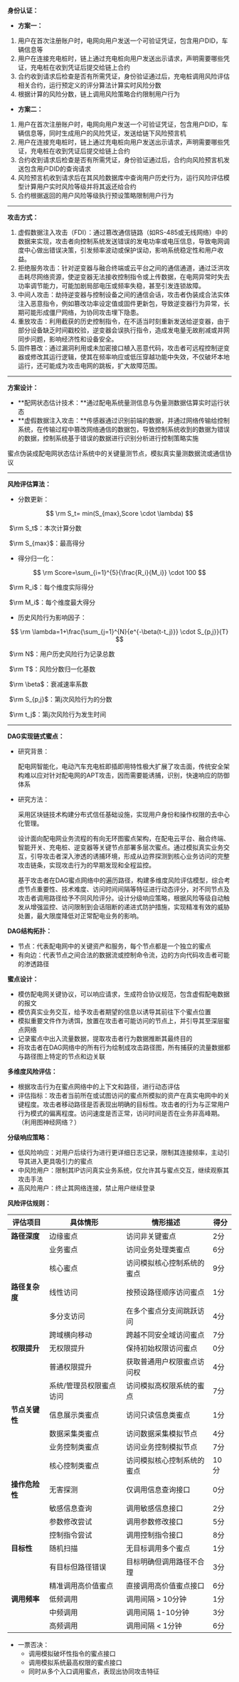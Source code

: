 **身份认证：**



- **方案一：**

1. 用户在首次注册账户时，电网向用户发送一个可验证凭证，包含用户DID，车辆信息等
2. 用户在连接充电桩时，链上通过充电桩向用户发送出示请求，声明需要哪些凭证，充电桩在收到凭证后提交给链上合约
3. 合约收到请求后检查是否有所需凭证，身份验证通过后，充电桩调用风险评估相关合约，运行预定义的评分算法计算实时风险分数
4. 根据计算的风险分数，链上调用风险策略合约限制用户行为

- **方案二：**

1. 用户在首次注册账户时，电网向用户发送一个可验证凭证，包含用户DID，车辆信息等，同时生成用户的风险凭证，发送给链下风险预言机
2. 用户在连接充电桩时，链上通过充电桩向用户发送出示请求，声明需要哪些凭证，充电桩在收到凭证后提交给链上合约
3. 合约收到请求后检查是否有所需凭证，身份验证通过后，合约向风险预言机发送包含用户DID的查询请求
4. 风险预言机收到请求后在其风险数据库中查询用户历史行为，运行风险评估模型计算用户实时风险等级并将其返还给合约
5. 合约根据返回的用户风险等级执行预设策略限制用户行为

------

**攻击方式：**

1. 虚假数据注入攻击（FDI）：通过篡改通信链路（如RS-485或无线网络）中的数据来实现，攻击者向控制系统发送错误的发电功率或电压信息，导致电网调度中心做出错误决策，引发频率波动或保护误动，影响系统稳定性和用户收益。
2. 拒绝服务攻击：针对逆变器与融合终端或云平台之间的通信通道，通过泛洪攻击耗尽网络资源，使逆变器无法接收控制指令或上传数据，在电网异常时失去功率调节能力，可能加剧局部电压或频率失稳，甚至引发连锁故障。
3. 中间人攻击：劫持逆变器与控制设备之间的通信会话，攻击者伪装成合法实体注入恶意指令，例如篡改功率设定值或固件更新包，导致逆变器行为异常，长期可能形成僵尸网络，为协同攻击埋下隐患。
4. 重放攻击：利用截获的历史控制指令，在不适当时刻重新发送给逆变器，由于部分设备缺乏时间戳校验，逆变器会误执行指令，造成发电量无故削减或并网同步问题，影响经济性和设备安全。
5. 固件篡改：通过漏洞利用或未加密接口植入恶意代码，攻击者可远程控制逆变器或修改其运行逻辑，使其在频率响应或低压穿越功能中失效，不仅破坏本地运行，还可能成为攻击电网的跳板，扩大故障范围。

------

**方案设计：**

- **配网状态估计技术：**通过配电系统量测信息与伪量测数据估算实时运行状态
- **虚假数据注入攻击：**传感器通过识别前端的数据，并通过网络传输给控制系统，在传输过程中篡改网络通信的数据包，导致控制系统收到的数据为错误的数据，控制系统基于错误的数据进行识别分析进行控制策略实施

蜜点伪装成配电网状态估计系统中的关键量测节点，模拟真实量测数据流或通信协议

------

**风险评估算法：**

- 分数更新：

$$
\rm S_t= min(S_{max},Score \cdot \lambda)
$$

​		$\rm S_t$：本次计算分数

​		$\rm S_{max}$：最高得分		

- 得分归一化：

$$
\rm Score=\sum_{i=1}^{5}{\frac{R_i}{M_i}} \cdot 100
$$

​		$\rm R_i$：每个维度实际得分

​		$\rm M_i$：每个维度最大得分

- 历史风险行为影响因子：

$$
\rm \lambda=1+\frac{\sum_{j=1}^{N}{e^{-\beta(t-t_j)}} \cdot S_{p,j}}{T}
$$

​		$\rm N$：用户历史风险行为记录总数

​		$\rm T$：风险分数归一化基数

​		$\rm \beta$：衰减速率系数

​		$\rm S_{p,j}$：第j次风险行为的分数

​		$\rm t_j$：第j次风险行为发生时间

------

**DAG实现链式蜜点：**

- 研究背景：

  ​	配电网智能化，电动汽车充电桩即插即用特性极大扩展了攻击面，传统安全架构难以应对针对配电网的APT攻击，因而需要能诱捕，识别，快速响应的防御体系

- 研究方法：

  ​	采用区块链技术构建分布式信任基础设施，实现用户身份和操作权限的去中心化管理。

  ​	设计面向配电网业务流程的有向无环图蜜点架构，在配电云平台、融合终端、智能开关、充电桩、逆变器等关键节点部署多层次蜜点。通过模拟真实业务交互，引导攻击者深入渗透的诱捕环境，形成从边界探测到核心业务访问的完整攻击链条，实现攻击行为的早期发现和全程监控。

  ​	基于攻击者在DAG蜜点网络中的遍历路径，构建多维度风险评估模型，综合考虑节点重要性、技术难度、访问时间间隔等特征进行动态评分，对不同节点及攻击者调用路径给予不同风险评分。设计分级响应策略，根据风险等级自动触发从增强监控、访问限制到会话阻断的递进式防护措施，实现精准有效的威胁处置，最大限度降低对正常配电业务的影响。

**DAG结构拓扑：**

- 节点：代表配电网中的关键资产和服务，每个节点都是一个独立的蜜点
- 有向边：代表节点之间合法的数据流或控制命令流，边的方向代码攻击者可能的渗透路径

**蜜点设计：**

- 模仿配电网关键协议，可以响应请求，生成符合协议规范，包含虚假配电数据的报文
- 模仿真实业务交互，给予攻击者期望的信息以诱导其前往下个蜜点位置
- 模拟重要文件作为诱饵，放置在攻击者可能访问的节点上，并引导其至深层蜜点网络
- 记录蜜点中出入流量数据，提取攻击者行为数据推断其最终目的
- 将攻击者在DAG网络中的所有行为绘制成攻击路径图，所有捕获的流量数据都与路径图上特定的节点和边关联

**多维度风险评估：**

- 根据攻击行为在蜜点网络中的上下文和路径，进行动态评估
- 评估指标：攻击者当前所在或试图访问的蜜点所模拟的资产在真实电网中的关键程度。攻击者移动路径是否表现出明确的目标性。攻击者的行为与正常用户行为模式的偏离程度。访问速度是否正常，访问时间是否在业务非高峰期。（利用图神经网络？）

**分级响应策略：**

- 低风险响应：对用户后续行为进行更详细日志记录，限制其连接频率，主动引导其进入更具吸引力的蜜点
- 中风险用户：限制其IP访问真实业务系统，仅允许其与蜜点交互，继续观察其攻击手法
- 高风险用户：终止其网络连接，禁止用户继续登录

**风险评估规则：**

| 评估项目       | 具体情形                | 情形描述                   | 得分 |
| -------------- | ----------------------- | -------------------------- | ---- |
| **路径深度**   | 边缘蜜点                | 访问非关键蜜点             | 2分  |
|                | 业务蜜点                | 访问业务处理类蜜点         | 6分  |
|                | 核心蜜点                | 访问模拟核心控制系统的蜜点 | 9分  |
| **路径复杂度** | 线性访问                | 按预设路径顺序访问蜜点     | 1分  |
|                | 多分支访问              | 在多个蜜点分支间跳跃访问   | 4分  |
|                | 跨域横向移动            | 跨越不同安全域访问蜜点     | 7分  |
| **权限提升**   | 无权限提升              | 保持初始权限访问蜜点       | 0分  |
|                | 普通权限提升            | 获取普通用户权限蜜点访问权 | 4分  |
|                | 系统/管理员权限蜜点访问 | 访问模拟高权限系统的蜜点   | 7分  |
| **节点关键性** | 信息展示类蜜点          | 访问只读信息类蜜点         | 1分  |
|                | 数据采集类蜜点          | 访问数据采集模拟节点       | 4分  |
|                | 业务控制类蜜点          | 访问业务控制模拟节点       | 7分  |
|                | 核心控制类蜜点          | 访问模拟核心控制系统的蜜点 | 10分 |
| **操作危险性** | 无害探测                | 仅调用信息查询接口         | 0分  |
|                | 敏感信息查询            | 调用敏感信息接口           | 2分  |
|                | 参数修改尝试            | 调用参数修改接口           | 5分  |
|                | 控制指令尝试            | 调用控制指令接口           | 8分  |
| **目标性**     | 随机扫描                | 无目标调用多个蜜点         | 1分  |
|                | 有目标但路径错误        | 目标明确但调用路径不合理   | 3分  |
|                | 精准调用高价值蜜点      | 直接调用高价值蜜点接口     | 6分  |
| **调用频率**   | 低频调用                | 调用间隔 > 10分钟          | 1分  |
|                | 中频调用                | 调用间隔 1-10分钟          | 3分  |
|                | 高频调用                | 调用间隔 < 1分钟           | 6分  |

- 一票否决：
  - 调用模拟破坏性指令的蜜点接口
  - 调用模拟系统最高权限的蜜点接口
  - 同时从多个入口调用蜜点，表现出协同攻击特征

